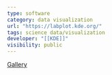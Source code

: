```yaml
---
type: software
category: data visualization
url: "https://labplot.kde.org/"
tags: science data/visualization
developer: "[[KDE]]"
visibility: public
---
```


[Gallery](https://labplot.kde.org/gallery-demos/)
